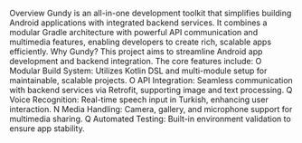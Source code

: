 Overview 
Gundy is an all-in-one development toolkit that simplifies building Android applications with integrated backend services. It combines a modular Gradle architecture with powerful API communication and multimedia features, enabling developers to create rich, scalable apps efficiently. 
Why Gundy? 
This project aims to streamline Android app development and backend integration. The core features include: 
O Modular Build System: Utilizes Kotlin DSL and multi-module setup for maintainable, scalable projects. 
O API Integration: Seamless communication with backend services via Retrofit, supporting image and text processing. 
Q Voice Recognition: Real-time speech input in Turkish, enhancing user interaction. N Media Handling: Camera, gallery, and microphone support for multimedia sharing. Q Automated Testing: Built-in environment validation to ensure app stability. 

